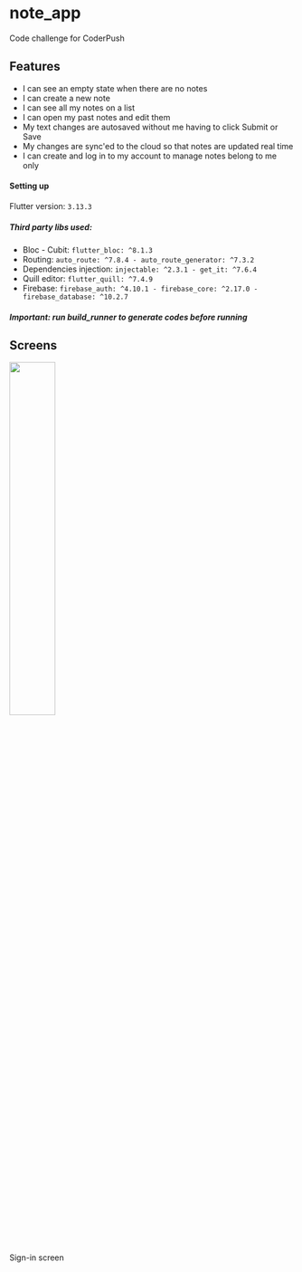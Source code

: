 # note_app
Code challenge for CoderPush

## Features
* I can see an empty state when there are no notes
* I can create a new note
* I can see all my notes on a list
* I can open my past notes and edit them
* My text changes are autosaved without me having to click Submit or Save
* My changes are sync'ed to the cloud so that notes are updated real time
* I can create and log in to my account to manage notes belong to me only

#### Setting up

Flutter version: `3.13.3`

##### Third party libs used:

* Bloc - Cubit: `flutter_bloc: ^8.1.3`
* Routing: `auto_route: ^7.8.4 - auto_route_generator: ^7.3.2`
* Dependencies injection: `injectable: ^2.3.1 - get_it: ^7.6.4`
* Quill editor: `flutter_quill: ^7.4.9`
* Firebase: `firebase_auth: ^4.10.1 - firebase_core: ^2.17.0 - firebase_database: ^10.2.7`
##### Important: run build_runner to generate codes before running

## Screens

<img src="https://github.com/KhangHo096/note_app/assets/69070874/4604d3d5-5ea2-4c99-b238-b94ae9ad91ea" width=40% height=40%>

Sign-in screen